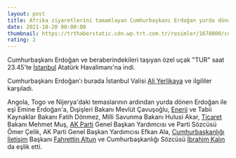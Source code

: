 ```yaml
--- 
layout: post
title: Afrika ziyaretlerini tamamlayan Cumhurbaşkanı Erdoğan yurda döndü
date: 2021-10-20 00:00:00
thumbnail: https://trthaberstatic.cdn.wp.trt.com.tr/resimler/1678000/cumhurbaskani-recep-tayyip-erdogan-aa-1678952.jpg
rating: 2
---
```

<p>
	Cumhurbaşkanı Erdoğan ve beraberindekileri taşıyan özel uçak "TUR" saat 23.45'te <a href="https://www.trthaber.com/etiket/istanbul/" target="_blank">İstanbul</a> Atatürk Havalimanı'na indi.</p>
<p>
	Cumhurbaşkanı Erdoğan'ı burada İstanbul Valisi <a href="https://www.trthaber.com/etiket/ali-yerlikaya/" target="_blank">Ali Yerlikaya</a> ve ilgililer karşıladı.</p>
<p>
	Angola, Togo ve Nijerya'daki temaslarının ardından yurda dönen Erdoğan ile eşi Emine Erdoğan'a, Dışişleri Bakanı Mevlüt Çavuşoğlu, <a href="https://www.trthaber.com/etiket/enerji/" target="_blank">Enerji</a> ve Tabii Kaynaklar Bakanı Fatih Dönmez, Milli Savunma Bakanı Hulusi Akar, <a href="https://www.trthaber.com/etiket/ticaret/" target="_blank">Ticaret</a> Bakanı Mehmet Muş, <a href="https://www.trthaber.com/etiket/ak-parti/" target="_blank">AK Parti</a> Genel Başkan Yardımcısı ve Parti Sözcüsü Ömer Çelik, AK Parti Genel Başkan Yardımcısı Efkan Ala, <a href="https://www.trthaber.com/etiket/cumhurbaskanligi/" target="_blank">Cumhurbaşkanlığı</a> <a href="https://www.trthaber.com/etiket/iletisim/" target="_blank">İletişim</a> Başkanı <a href="https://www.trthaber.com/etiket/fahrettin-altun/" target="_blank">Fahrettin Altun</a> ve Cumhurbaşkanlığı Sözcüsü <a href="https://www.trthaber.com/etiket/ibrahim-kalin/" target="_blank">İbrahim Kalın</a> da eşlik etti.</p>
